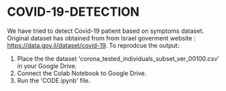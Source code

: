 # COVID-19-DETECTION
We have tried to detect Covid-19 patient based on symptoms dataset.
Original dataset has obtained from from Israel goverment website : https://data.gov.il/dataset/covid-19.
To reprodcue the output:
1) Place the the dataset 'corona_tested_individuals_subset_ver_00100.csv' in your Google Drive.
2) Connect the Colab Notebook to Google Drive.
3) Run the 'CODE.ipynb' file.

